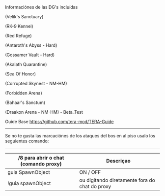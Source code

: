 Informaciónes de las DG's incluídas

(Velik's Sanctuary)

(RK-9 Kennel)

(Red Refuge)

(Antaroth's Abyss - Hard)

(Gossamer Vault - Hard)

(Akalath Quarantine)

(Sea Of Honor)

(Corrupted Skynest - NM-HM)

(Forbidden Arena)

(Bahaar's Sanctum)

(Draakon Arena - NM-HM) -  Beta_Test

Guide Base https://github.com/tera-mod/TERA-Guide

------
Se no te gusta las marcaciónes de los ataques del bos en al piso usalo los seguientes comando:




------

/8 para abrir o chat (comando proxy) | Descriçao
--- | ---
guia SpawnObject | ON / OFF
!guia spawnObject  | ou digitando diretamente fora do chat do proxy
